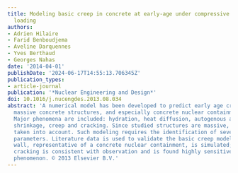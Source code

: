 ```yaml
---
title: Modeling basic creep in concrete at early-age under compressive and tensile
  loading
authors:
- Adrien Hilaire
- Farid Benboudjema
- Aveline Darquennes
- Yves Berthaud
- Georges Nahas
date: '2014-04-01'
publishDate: '2024-06-17T14:55:13.706345Z'
publication_types:
- article-journal
publication: '*Nuclear Engineering and Design*'
doi: 10.1016/j.nucengdes.2013.08.034
abstract: 'A numerical model has been developed to predict early age cracking for
  massive concrete structures, and especially concrete nuclear containment vessels.
  Major phenomena are included: hydration, heat diffusion, autogenous and thermal
  shrinkage, creep and cracking. Since studied structures are massive, drying is not
  taken into account. Such modeling requires the identification of several material
  parameters. Literature data is used to validate the basic creep model. A massive
  wall, representative of a concrete nuclear containment, is simulated; predicted
  cracking is consistent with observation and is found highly sensitive to the creep
  phenomenon. © 2013 Elsevier B.V.'
---
```

